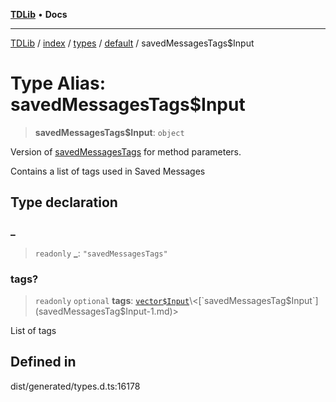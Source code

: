 [**TDLib**](../../../../../../README.md) • **Docs**

***

[TDLib](../../../../../../modules.md) / [index](../../../../../README.md) / [types](../../../README.md) / [default](../README.md) / savedMessagesTags$Input

# Type Alias: savedMessagesTags$Input

> **savedMessagesTags$Input**: `object`

Version of [savedMessagesTags](savedMessagesTags-1.md) for method parameters.

Contains a list of tags used in Saved Messages

## Type declaration

### \_

> `readonly` **\_**: `"savedMessagesTags"`

### tags?

> `readonly` `optional` **tags**: [`vector$Input`](vector$Input.md)\<[`savedMessagesTag$Input`](savedMessagesTag$Input-1.md)\>

List of tags

## Defined in

dist/generated/types.d.ts:16178
